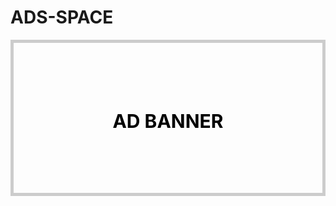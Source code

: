 # ADS-SPACE

<div style="width:100%;height:250px;margin:0 auto;text-align: center;line-height: 250px;color: #000;text-transform: uppercase;font-size: 30px;font-weight: bold;cursor: pointer;border: 5px solid #ccc;box-sizing: border-box;">AD BANNER</div>
